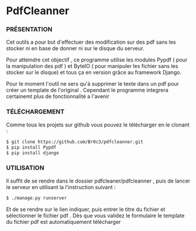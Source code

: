 PdfCleanner
============

### PRÉSENTATION

Cet outils a pour but d'effectuer des modification sur des pdf sans les stocker ni en base de donner ni sur le disque du serveur.

Pour atteindre cet objectif , ce programme utilise les modules Pypdf ( pour la manipulation des pdf ) et ByteIO ( pour manipuler les fichier sans les stocker sur le disque) et tous ça en version grâce au framework Django.

Pour le moment l'outil ne sers qu'à supprimer le texte dans un pdf pour créer un template de l'original . Cependant le programme integrera certainemt plus de fonctionnalité a l'avenir

### TÉLÉCHARGEMENT

Comme tous les projets sur github vous pouvez le télécharger en le clonant :

```bash
$ git clone https://github.com/Br0c3/pdfcleanner.git
$ pip install Pypdf
$ pip install django
```

### UTILISATION

Il suffit de se rendre dans le dossier pdfcleaner/pdfcleanner , puis de lancer le serveur en utilisant la l'instruction suivant :

```bash
$ ./manage.py runserver
```

Et de se rendre sur le lien indiquer, puis entrer le titre du fichier et sélectionner le fichier pdf . Dès que vous validez le formulaire le template du fichier pdf est automatiquement télécharger
